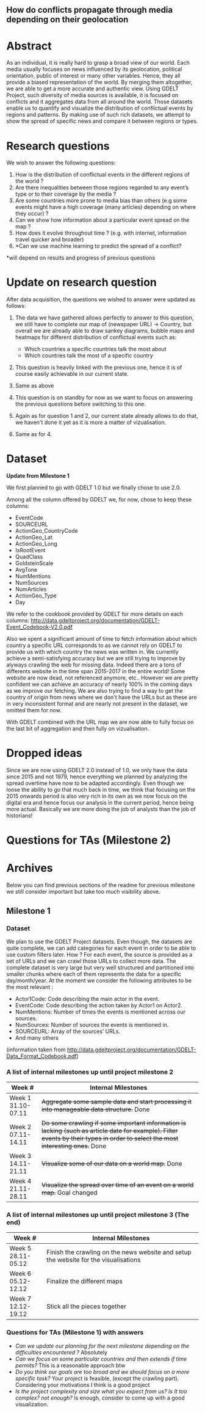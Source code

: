 ## How do conflicts propagate through media depending on their geolocation
# Abstract
As an individual, it is really hard to grasp a broad view of our world. Each media usually focuses on news influenced by its geolocation, political orientation, public of interest or many other variables. Hence, they all provide a biased representation of the world. By merging them altogether, we are able to get a more accurate and authentic view. Using GDELT Project, such diversity of media sources is available, it is focused on conflicts and it aggregates data from all around the world. Those datasets enable us to quantify and visualize the distribution of conflictual events by regions and patterns. By making use of such rich datasets, we attempt to show the spread of specific news and compare it between regions or types.
# Research questions
We wish to answer the following questions:

1. How is the distribution of conflictual events in the different regions of the world ?
1. Are there inequalities between those regions regarded to any event’s type or to their coverage by the media ?
1. Are some countries more prone to media bias than others (e.g some events might have a high coverage (many articles) depending on where they occur) ?
1. Can we show how information about a particular event spread on the map ?
1. How does it evolve throughout time ? (e.g. with internet, information travel quicker and broader)
1. *Can we use machine learning to predict the spread of a conflict?

*will depend on results and progress of previous questions

# Update on research question
After data acquisition, the questions we wished to answer were updated as follows:
1. The data we have gathered allows perfectly to answer to this question, we still have to complete our map of (newspaper URL) -> Country, but overall we are already able to draw sankey diagrams, bubble maps and heatmaps for different distribution of conflictual events such as:
    - Which countries a specific countries talk the most about
    - Which countries talk the most of a specific country

1. This question is heavily linked with the previous one, hence it is of course easily achievable in our current state.
1. Same as above
1. This question is on standby for now as we want to focus on answering the previous questions before switching to this one.
1. Again as for question 1 and 2, our current state already allows to do that, we haven't done it yet as it is more a matter of vizualisation.
1. Same as for 4.

# Dataset

**Update from Milestone 1**

We first planned to go with GDELT 1.0 but we finally chose to use 2.0.

Among all the column offered by GDELT we, for now, chose to keep these columns:
- EventCode
- SOURCEURL
- ActionGeo_CountryCode
- ActionGeo_Lat
- ActionGeo_Long
- IsRootEvent
- QuadClass
- GoldsteinScale
- AvgTone
- NumMentions
- NumSources
- NumArticles
- ActionGeo_Type
- Day

We refer to the cookbook provided by GDELT for more details on each columns: http://data.gdeltproject.org/documentation/GDELT-Event_Codebook-V2.0.pdf

Also we spent a significant amount of time to fetch information about which country a specific URL corresponds to as we cannot rely on GDELT to provide us with which country the news was written in. We currently achieve a semi-satisfying accuracy but we are still trying to improve by alyways crawling the web for missing data. Indeed there are a tons of differents website in the time span 2015-2017 in the entire world! Some website are now dead, not referenced anymore, etc.. However we are pretty confident we can achieve an accuracy of nearly 100% in the coming days as we improve our fetching. We are also trying to find a way to get the country of origin from news where we don't have the URLs but as these are in very inconsistent format and are nearly not present in the dataset, we omitted them for now.

With GDELT combined with the URL map we are now able to fully focus on the last bit of aggregation and then fully on vizualisation.

# Dropped ideas

Since we are now using GDELT 2.0 instead of 1.0, we only have the data since 2015 and not 1979, hence everything we planned by analyzing the spread overtime have now to be adapted accordingly. Even though we loose the ability to go that much back in time, we think that focusing on the 2015 onwards period is also very rich in its own as we now focus on the digital era and hence focus our analysis in the current period, hence being more actual. Basically we are more doing the job of analysts than the job of historians!

# Questions for TAs (Milestone 2)

# Archives
Below you can find previous sections of the readme for previous milestone we still consider important but take too much visibility above.

## Milestone 1

### Dataset
We plan to use the GDELT Project datasets.
Even though, the datasets are quite complete, we can add categories for each event in order to be able to use custom filters later. How ? For each event, the source is provided as a set of URLs and we can crawl those URLs to collect more data.
The complete dataset is very large but very well structured and partitioned into smaller chunks where each of them represents the data for a specific day/month/year. At the moment we consider the following attributes to be the most relevant :
- Actor1Code: Code describing the main actor in the event.
- EventCode: Code describing the action taken by Actor1 on Actor2.
- NumMentions: Number of times the events is mentioned across our sources.
- NumSources: Number of sources the events is mentioned in.
- SOURCEURL: Array of the sources’ URLs.
- And many others

(information taken from http://data.gdeltproject.org/documentation/GDELT-Data_Format_Codebook.pdf)

### A list of internal milestones up until project milestone 2
|Week #|Internal Milestones|
|---|---|
|Week 1<br/>31.10-07.11|~~Aggregate some sample data and start processing it into manageable data structure.~~ Done|
|Week 2<br/>07.11-14.11|~~Do some crawling if some important information is lacking (such as article date for example). Filter events by their types in order to select the most interesting ones.~~ Done|
|Week 3<br/>14.11-21.11|~~Visualize some of our data on a world map.~~ Done|
|Week 4<br/>21.11-28.11|~~Visualize the spread over time of an event on a world map.~~ Goal changed|

### A list of internal milestones up until project milestone 3 (The end)
|Week #|Internal Milestones|
|---|---|
|Week 5<br/>28.11-05.12|Finish the crawling on the news website and setup the website for the visualisations|
|Week 6<br/>05.12-12.12|Finalize the different maps|
|Week 7<br/>12.12-19.12|Stick all the pieces together|

### Questions for TAs (Milestone 1) with answers
- *Can we update our planning for the next milestone depending on the difficulties encountered ?* Absolutely
- *Can we focus on some particular countries and then extends if time permits?* This is a reasonable approach btw
- *Do you think our goals are too broad and we should focus on a more specific task?* Your project is feasible, (except the crawling part). Considering your motivations I think is a good project
- *Is the project complexity and size what you expect from us? Is It too complex? not enough?* Is enough, consider to come up with a good visualization.